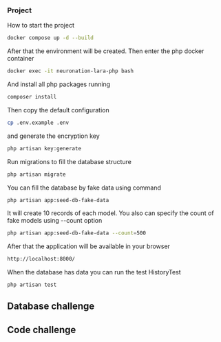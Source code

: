 ### Project 

How to start the project
```sh
docker compose up -d --build
```
After that the environment will be created.
Then enter the php docker container
```sh
docker exec -it neuronation-lara-php bash
```
And install all php packages running
```sh
composer install
```
Then copy the default configuration
```sh
cp .env.example .env
```
and generate the encryption key
```sh
php artisan key:generate
```
Run migrations to fill the database structure
```sh
php artisan migrate
```
You can fill the database by fake data using command
```sh
php artisan app:seed-db-fake-data
```
It will create 10 records of each model. You also can specify the count of fake models using --count option
```sh
php artisan app:seed-db-fake-data --count=500
```
After that the application will be available in your browser
```sh
http://localhost:8000/
```
When the database has data you can run the test HistoryTest
```sh
php artisan test
```

## Database challenge


## Code challenge
